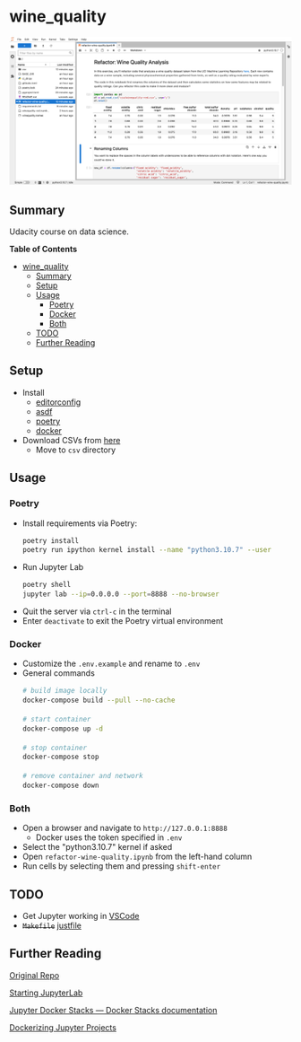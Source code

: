 # wine_quality

![JupyterLab](../img/jupyterlab.png)

## Summary
Udacity course on data science.

**Table of Contents**
* [wine_quality](#wine_quality)
  * [Summary](#summary)
  * [Setup](#setup)
  * [Usage](#usage)
    * [Poetry](#poetry)
    * [Docker](#docker)
    * [Both](#both)
  * [TODO](#todo)
  * [Further Reading](#further-reading)

## Setup
* Install
    * [editorconfig](https://editorconfig.org/)
    * [asdf](https://asdf-vm.com/guide/getting-started.html#_2-download-asdf)
    * [poetry](https://python-poetry.org/docs/)
    * [docker](https://docs.docker.com/compose/install/)
* Download CSVs from [here](https://archive.ics.uci.edu/ml/machine-learning-databases/wine-quality/)
  * Move to `csv` directory

## Usage
### Poetry
* Install requirements via Poetry: 
    ```bash
    poetry install
    poetry run ipython kernel install --name "python3.10.7" --user
    ```
* Run Jupyter Lab
    ```bash
    poetry shell
    jupyter lab --ip=0.0.0.0 --port=8888 --no-browser
    ```
* Quit the server via `ctrl-c` in the terminal
* Enter `deactivate` to exit the Poetry virtual environment

### Docker
* Customize the `.env.example` and rename to `.env`
* General commands
    ```bash
    # build image locally
    docker-compose build --pull --no-cache

    # start container
    docker-compose up -d

    # stop container
    docker-compose stop

    # remove container and network
    docker-compose down
    ```

### Both
* Open a browser and navigate to `http://127.0.0.1:8888`
  * Docker uses the token specified in `.env`
* Select the "python3.10.7" kernel if asked
* Open `refactor-wine-quality.ipynb` from the left-hand column
* Run cells by selecting them and pressing `shift-enter`

## TODO
* Get Jupyter working in [VSCode](https://github.com/microsoft/vscode-jupyter)
* ~~`Makefile`~~ [justfile](https://github.com/casey/just)

## Further Reading
[Original Repo](https://github.com/pythoninthegrass/wine_quality)

[Starting JupyterLab](https://jupyterlab.readthedocs.io/en/stable/getting_started/starting.html)

[Jupyter Docker Stacks — Docker Stacks documentation](https://jupyter-docker-stacks.readthedocs.io/en/latest/index.html)

[Dockerizing Jupyter Projects](https://towardsdatascience.com/dockerizing-jupyter-projects-39aad547484a)
